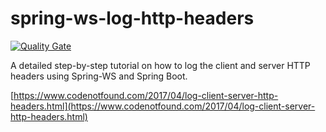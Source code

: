 # spring-ws-log-http-headers

[![Quality Gate](https://sonarqube.com/api/badges/gate?key=com.codenotfound:spring-ws-log-http-headers)](https://sonarqube.com/dashboard/index/com.codenotfound:spring-ws-log-http-headers)

A detailed step-by-step tutorial on how to log the client and server HTTP headers using Spring-WS and Spring Boot.

[https://www.codenotfound.com/2017/04/log-client-server-http-headers.html](https://www.codenotfound.com/2017/04/log-client-server-http-headers.html)

